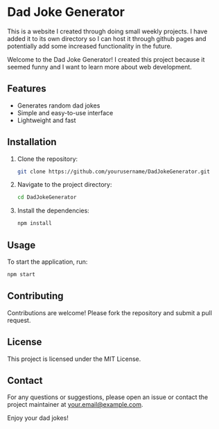 # Dad Joke Generator

This is a website I created through doing small weekly projects. I have added it to its own directory so I can host it through github pages and potentially add some increased functionality in the future.

Welcome to the Dad Joke Generator! I created this project because it seemed funny and I want to learn more about web development.

## Features

- Generates random dad jokes
- Simple and easy-to-use interface
- Lightweight and fast

## Installation

1. Clone the repository:
    ```bash
    git clone https://github.com/yourusername/DadJokeGenerator.git
    ```
2. Navigate to the project directory:
    ```bash
    cd DadJokeGenerator
    ```
3. Install the dependencies:
    ```bash
    npm install
    ```

## Usage

To start the application, run:
```bash
npm start
```

## Contributing

Contributions are welcome! Please fork the repository and submit a pull request.

## License

This project is licensed under the MIT License.

## Contact

For any questions or suggestions, please open an issue or contact the project maintainer at your.email@example.com.

Enjoy your dad jokes!